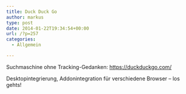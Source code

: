 ```yaml
---
title: Duck Duck Go
author: markus
type: post
date: 2014-01-22T19:34:54+00:00
url: /?p=257
categories:
  - Allgemein

---
```

Suchmaschine ohne Tracking-Gedanken: https://duckduckgo.com/
  
Desktopintegrierung, Addonintegration für verschiedene Browser &#8211; los gehts!
